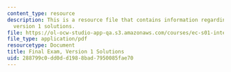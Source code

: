 ```yaml
---
content_type: resource
description: This is a resource file that contains information regarding final exam
  version 1 solutions.
file: https://ol-ocw-studio-app-qa.s3.amazonaws.com/courses/ec-s01-internet-technology-in-local-and-global-communities-spring-2005-summer-2005/288799c0dd0dd1988bad7950085fae70_MITEC_S01S05_final_solu.pdf
file_type: application/pdf
resourcetype: Document
title: Final Exam, Version 1 Solutions
uid: 288799c0-dd0d-d198-8bad-7950085fae70
---
```

